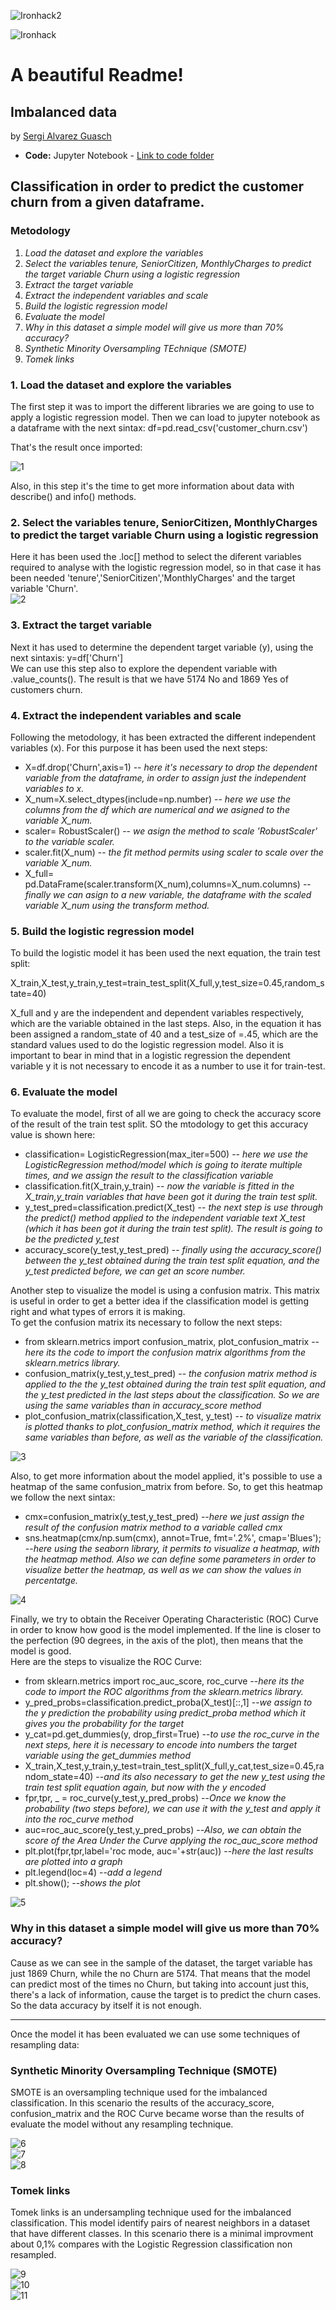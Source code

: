 ![Ironhack2](https://api.accredible.com/v1/frontend/credential_website_embed_image/certificate/48626085)

![Ironhack](https://github.com/SergiGuasch/sergiguasch/blob/main/labs/week4/Lab2/Ironhack.jpg)  

# A beautiful Readme! 

## Imbalanced data

by [Sergi Alvarez Guasch](https://github.com/SergiGuasch/sergiguasch)  


 - **Code:** Jupyter Notebook - [Link to code folder](https://github.com/SergiGuasch/sergiguasch/blob/main/labs/week4/Lab2/Lab%20Imbalanced%20data.ipynb)

## Classification in order to predict the customer churn from a given dataframe.


### Metodology
1. *Load the dataset and explore the variables*    
2. *Select the variables tenure, SeniorCitizen, MonthlyCharges to predict the target variable Churn using a logistic regression*    
3. *Extract the target variable*   
4. *Extract the independent variables and scale*    
5. *Build the logistic regression model*    
6. *Evaluate the model*    
7. *Why in this dataset a simple model will give us more than 70% accuracy?*    
8. *Synthetic Minority Oversampling TEchnique (SMOTE)*    
9. *Tomek links*    


### 1. Load the dataset and explore the variables 
The first step it was to import the different libraries we are going to use to apply a logistic regression model. Then we can load to jupyter notebook as a dataframe with the next sintax: df=pd.read_csv('customer_churn.csv')  
 
That's the result once imported:  

![1](https://github.com/SergiGuasch/sergiguasch/blob/main/labs/week4/Lab2/Images/Load.jpg) 

Also, in this step it's the time to get more information about data with describe() and info() methods.

### 2. Select the variables tenure, SeniorCitizen, MonthlyCharges to predict the target variable Churn using a logistic regression
Here it has been used the .loc[] method to select the diferent variables required to analyse with the logistic regression model, so in that case it has been needed 'tenure','SeniorCitizen','MonthlyCharges' and the target variable 'Churn'.  
![2](https://github.com/SergiGuasch/sergiguasch/blob/main/labs/week4/Lab2/Images/Select.jpg)

### 3. Extract the target variable
Next it has used to determine the dependent target variable (y), using the next sintaxis: y=df['Churn']  
We can use this step also to explore the dependent variable with .value_counts(). The result is that we have 5174 No and 1869 Yes of customers churn. 

### 4. Extract the independent variables and scale  
Following the metodology, it has been extracted the different independent variables (x). For this purpose it has been used the next steps:  

- X=df.drop('Churn',axis=1) -- *here it's necessary to drop the dependent variable from the dataframe, in order to assign just the independent variables to x.*   
- X_num=X.select_dtypes(include=np.number) -- *here we use the columns from the df which are numerical and we asigned to the variable X_num.*  
- scaler= RobustScaler() -- *we asign the method to scale 'RobustScaler' to the variable scaler.*  
- scaler.fit(X_num) -- *the fit method permits using scaler to scale over the variable X_num.*  
- X_full= pd.DataFrame(scaler.transform(X_num),columns=X_num.columns) -- *finally we can asign to a new variable, the dataframe with the scaled variable X_num using the transform method.*  

### 5. Build the logistic regression model  
To build the logistic model it has been used the next equation, the train test split:   

X_train,X_test,y_train,y_test=train_test_split(X_full,y,test_size=0.45,random_state=40)

X_full and y are the independent and dependent variables respectively, which are the variable obtained in the last steps. Also, in the equation it has been assigned a random_state of 40 and a test_size of =.45, which are the standard values used to do the logistic regression model. Also it is important to bear in mind that in a logistic regression the dependent variable y it is not necessary to encode it as a number to use it for train-test.

### 6. Evaluate the model  
To evaluate the model, first of all we are going to check the accuracy score of the result of the train test split. SO the mtodology to get this accuracy value is shown here:  

- classification= LogisticRegression(max_iter=500) -- *here we use the LogisticRegression method/model which is going to iterate multiple times, and we assign the result to the classification variable*   
- classification.fit(X_train,y_train) -- *now the variable is fitted in the X_train,y_train variables that have been got it during the train test split.*
- y_test_pred=classification.predict(X_test) -- *the next step is use through the predict() method applied to the independent variable text X_test (which it has been got it during the train test split). The result is going to be the predicted y_test*
- accuracy_score(y_test,y_test_pred) -- *finally using the accuracy_score() between the y_test obtained during the train test split equation, and the y_test predicted before, we can get an score number.*  

Another step to visualize the model is using a confusion matrix. This matrix is useful in order to get a better idea if the classification model is getting right and what types of errors it is making.    
To get the confusion matrix its necessary to follow the next steps: 

- from sklearn.metrics import confusion_matrix, plot_confusion_matrix -- *here its the code to import the confusion matrix algorithms from the sklearn.metrics library.*
- confusion_matrix(y_test,y_test_pred) -- *the confusion matrix method is applied to the the y_test obtained during the train test split equation, and the y_test predicted in the last steps about the classification. So we are using the same variables than in accuracy_score method*
- plot_confusion_matrix(classification,X_test, y_test) -- *to visualize matrix is plotted thanks to plot_confusion_matrix method, which it requires the same variables than before, as well as the variable of the classification.*  

![3](https://github.com/SergiGuasch/sergiguasch/blob/main/labs/week4/Lab2/Images/Confusion_Matrix.jpg)  

Also, to get more information about the model applied, it's possible to use a heatmap of the same confusion_matrix from before. So, to get this heatmap we follow the next sintax:  

- cmx=confusion_matrix(y_test,y_test_pred) --*here we just assign the result of the confusion matrix method to a variable called cmx*
- sns.heatmap(cmx/np.sum(cmx), annot=True, fmt='.2%', cmap='Blues'); --*here using the seaborn library, it permits to visualize a heatmap, with the heatmap method. Also we can define some parameters in order to visualize better the heatmap, as well as we can show the values in percentatge.*  

![4](https://github.com/SergiGuasch/sergiguasch/blob/main/labs/week4/Lab2/Images/Heatmap.jpg)  

Finally, we try to obtain the Receiver Operating Characteristic (ROC) Curve in order to know how good is the model implemented. If the line is closer to the perfection (90 degrees, in the axis of the plot), then means that the model is good.   
Here are the steps to visualize the ROC Curve:  

- from sklearn.metrics import roc_auc_score, roc_curve --*here its the code to import the ROC algorithms from the sklearn.metrics library.*  
- y_pred_probs=classification.predict_proba(X_test)[::,1] --*we assign to the y prediction the probability using predict_proba method which it gives you the probability for the target*  
- y_cat=pd.get_dummies(y, drop_first=True) --*to use the roc_curve in the next steps, here it is necessary to encode into numbers the target variable using the get_dummies method*  
- X_train,X_test,y_train,y_test=train_test_split(X_full,y_cat,test_size=0.45,random_state=40) --*and its also necessary to get the new y_test using the train test split equation again, but now with the y encoded*
- fpr,tpr, _ = roc_curve(y_test,y_pred_probs) --*Once we know the probability (two steps before), we can use it with the y_test and apply it into the roc_curve method* 
- auc=roc_auc_score(y_test,y_pred_probs) --*Also, we can obtain the score of the Area Under the Curve applying the roc_auc_score method*  
- plt.plot(fpr,tpr,label='roc mode, auc='+str(auc)) --*here the last results are plotted into a graph*  
- plt.legend(loc=4) --*add a legend*  
- plt.show(); --*shows the plot*  

![5](https://github.com/SergiGuasch/sergiguasch/blob/main/labs/week4/Lab2/Images/ROC_Curve.jpg)  

### Why in this dataset a simple model will give us more than 70% accuracy?  

Cause as we can see in the sample of the dataset, the target variable has just 1869 Churn, while the no Churn are 5174. That means that the model can predict most of the times no Churn, but taking into account just this, there's a lack of information, cause the target is to predict the churn cases. So the data accuracy by itself it is not enough.  

------  

Once the model it has been evaluated we can use some techniques of resampling data:

### Synthetic Minority Oversampling Technique (SMOTE)

SMOTE is an oversampling technique used for the imbalanced classification. In this scenario the results of the accuracy_score, confusion_matrix and the ROC Curve became worse than the results of evaluate the model without any resampling technique.

![6](https://github.com/SergiGuasch/sergiguasch/blob/main/labs/week4/Lab2/Images/6.jpg)  
![7](https://github.com/SergiGuasch/sergiguasch/blob/main/labs/week4/Lab2/Images/7.jpg)  
![8](https://github.com/SergiGuasch/sergiguasch/blob/main/labs/week4/Lab2/Images/8.jpg)  

### Tomek links  

Tomek links is an undersampling technique used for the imbalanced classification. This model identify pairs of nearest neighbors in a dataset that have different classes. In this scenario there is a minimal improvment about 0,1% compares with the Logistic Regression classification non resampled. 

![9](https://github.com/SergiGuasch/sergiguasch/blob/main/labs/week4/Lab2/Images/9.jpg)  
![10](https://github.com/SergiGuasch/sergiguasch/blob/main/labs/week4/Lab2/Images/10.jpg)  
![11](https://github.com/SergiGuasch/sergiguasch/blob/main/labs/week4/Lab2/Images/11.jpg)  
